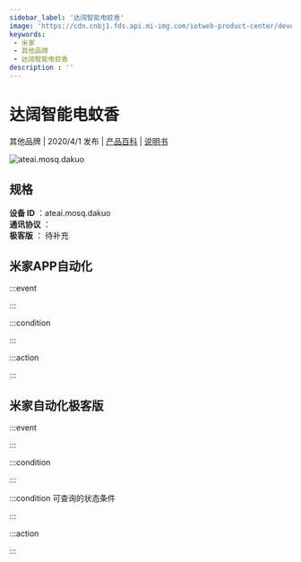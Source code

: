 ```yaml
---
sidebar_label: '达阔智能电蚊香'
image: 'https://cdn.cnbj1.fds.api.mi-img.com/iotweb-product-center/developer_1592880130318aO7csYwj.png?GalaxyAccessKeyId=AKVGLQWBOVIRQ3XLEW&Expires=9223372036854775807&Signature=9RD95g/Z5ua585JoJHZTL+e245g='
keywords: 
 - 米家
 - 其他品牌
 - 达阔智能电蚊香
description : ''
---
```

# 达阔智能电蚊香

其他品牌 | 2020/4/1 发布 | [产品百科](https://home.mi.com/webapp/content/baike/product/index.html?model=ateai.mosq.dakuo/) | [说明书](https://home.mi.com/views/introduction.html?model=ateai.mosq.dakuo&region=cn)

![ateai.mosq.dakuo](https://cdn.cnbj1.fds.api.mi-img.com/iotweb-product-center/developer_1592880130318aO7csYwj.png?GalaxyAccessKeyId=AKVGLQWBOVIRQ3XLEW&Expires=9223372036854775807&Signature=9RD95g/Z5ua585JoJHZTL+e245g=)

## 规格  
> 
**设备 ID** ：ateai.mosq.dakuo  
**通讯协议** ：  
**极客版**  ： 待补充 


## 米家APP自动化  

:::event  

:::

:::condition  

:::

:::action   

:::

## 米家自动化极客版  

:::event  

:::

:::condition  

:::

:::condition 可查询的状态条件  

:::

:::action  

:::

        
